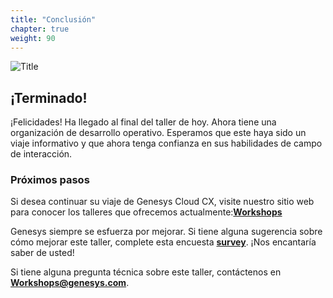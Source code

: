 ```yaml
---
title: "Conclusión"
chapter: true
weight: 90
---
```

![Title](/images/Conclusion.jpg)

## ¡Terminado!

¡Felicidades! Ha llegado al final del taller de hoy. Ahora tiene una organización de desarrollo operativo. Esperamos que este haya sido un viaje informativo y que ahora tenga confianza en sus habilidades de campo de interacción.

### Próximos pasos
Si desea continuar su viaje de Genesys Cloud CX, visite nuestro sitio web para conocer los talleres que ofrecemos actualmente:**[Workshops](https://workshop.genesys.com/)**

Genesys siempre se esfuerza por mejorar. Si tiene alguna sugerencia sobre cómo mejorar este taller, complete esta encuesta **[survey](https://forms.office.com/r/rEEH1NrUqj)**. ¡Nos encantaría saber de usted!

Si tiene alguna pregunta técnica sobre este taller, contáctenos en **Workshops@genesys.com**.

